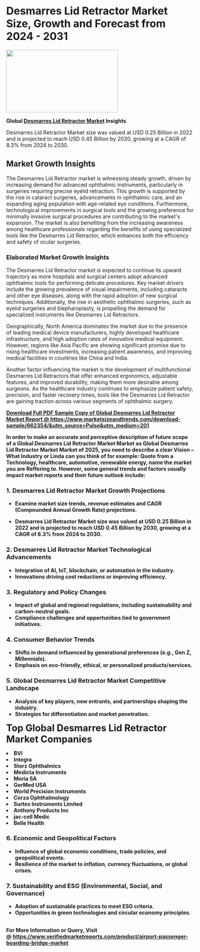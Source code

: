 <H1>Desmarres Lid Retractor Market Size, Growth and Forecast from 2024 - 2031</H1><img class="aligncenter size-medium wp-image-584254" src="https://thirdeyenews.in/wp-content/uploads/2024/09/Global-Market-Research-300x168.jpeg" alt="" width="300" height="168" /><p><strong>Global&nbsp;<a href="https://www.marketsizeandtrends.com/download-sample/662354/&amp;utm_source=Pulse&amp;utm_medium=201">Desmarres Lid Retractor Market</a> Insights</strong></p><p>Desmarres Lid Retractor Market size was valued at USD 0.25 Billion in 2022 and is projected to reach USD 0.45 Billion by 2030, growing at a CAGR of 8.3% from 2024 to 2030.</p><p><h2>Market Growth Insights</h2> <p>The Desmarres Lid Retractor market is witnessing steady growth, driven by increasing demand for advanced ophthalmic instruments, particularly in surgeries requiring precise eyelid retraction. This growth is supported by the rise in cataract surgeries, advancements in ophthalmic care, and an expanding aging population with age-related eye conditions. Furthermore, technological improvements in surgical tools and the growing preference for minimally invasive surgical procedures are contributing to the market's expansion. The market is also benefiting from the increasing awareness among healthcare professionals regarding the benefits of using specialized tools like the Desmarres Lid Retractor, which enhances both the efficiency and safety of ocular surgeries.</p> <p><strong><a href="#"></a></strong></p> <h3>Elaborated Market Growth Insights</h3> <p>The Desmarres Lid Retractor market is expected to continue its upward trajectory as more hospitals and surgical centers adopt advanced ophthalmic tools for performing delicate procedures. Key market drivers include the growing prevalence of visual impairments, including cataracts and other eye diseases, along with the rapid adoption of new surgical techniques. Additionally, the rise in aesthetic ophthalmic surgeries, such as eyelid surgeries and blepharoplasty, is propelling the demand for specialized instruments like Desmarres Lid Retractors.</p> <p>Geographically, North America dominates the market due to the presence of leading medical device manufacturers, highly developed healthcare infrastructure, and high adoption rates of innovative medical equipment. However, regions like Asia Pacific are showing significant promise due to rising healthcare investments, increasing patient awareness, and improving medical facilities in countries like China and India.</p> <p>Another factor influencing the market is the development of multifunctional Desmarres Lid Retractors that offer enhanced ergonomics, adjustable features, and improved durability, making them more desirable among surgeons. As the healthcare industry continues to emphasize patient safety, precision, and faster recovery times, tools like the Desmarres Lid Retractor are gaining traction across various segments of ophthalmic surgery.</p> <p><strong><a href="#"></p><p><span class=""><strong>Download Full PDF Sample Copy of Global Desmarres Lid Retractor Market Report</strong> @ <a href="https://www.marketsizeandtrends.com/download-sample/662354/&amp;utm_source=Pulse&amp;utm_medium=201" target="_blank">https://www.marketsizeandtrends.com/download-sample/662354/&amp;utm_source=Pulse&amp;utm_medium=201</a></span></p><p>In order to make an accurate and perceptive description of future scope of a Global&nbsp;Desmarres Lid Retractor Market Market as Global&nbsp;Desmarres Lid Retractor Market Market of 2025, you need to describe a clear Vision &ndash; What Industry or Linda can you think of for example: Quote from a Technology, healthcare, automotive, renewable energy, name the market you are Reffering to. However, some general trends and factors usually impact market reports and their future outlook include:</p><h3>1.&nbsp;<strong>Desmarres Lid Retractor Market Growth Projections</strong></h3><ul><li>Examine market size trends, revenue estimates and CAGR (Compounded Annual Growth Rate) projections.</li><li><p>Desmarres Lid Retractor Market size was valued at USD 0.25 Billion in 2022 and is projected to reach USD 0.45 Billion by 2030, growing at a CAGR of 8.3% from 2024 to 2030.</p></li></ul><h3>2.&nbsp;<strong>Desmarres Lid Retractor Market Technological Advancements</strong></h3><ul><li>Integration of AI, IoT, blockchain, or automation in the industry.</li><li>Innovations driving cost reductions or improving efficiency.</li></ul><h3>3.&nbsp;<strong>Regulatory and Policy Changes</strong></h3><ul><li>Impact of global and regional regulations, including sustainability and carbon-neutral goals.</li><li>Compliance challenges and opportunities tied to government initiatives.</li></ul><h3>4.&nbsp;<strong>Consumer Behavior Trends</strong></h3><ul><li>Shifts in demand influenced by generational preferences (e.g., Gen Z, Millennials).</li><li>Emphasis on eco-friendly, ethical, or personalized products/services.</li></ul><h3>5.&nbsp;<strong>Global Desmarres Lid Retractor Market Competitive Landscape</strong></h3><ul><li>Analysis of key players, new entrants, and partnerships shaping the industry.</li><li>Strategies for differentiation and market penetration.</li></ul><p data-pm-slice="1 1 []"><span style="color: inherit; font-family: inherit; font-size: 25px;">Top Global Desmarres Lid Retractor Market Companies</span></p><div class="" data-test-id=""><p><li>BVI</li><li> Integra</li><li> Storz Ophthalmics</li><li> Medicta Instruments</li><li> Moria SA</li><li> GerMed USA</li><li> World Precision Instruments</li><li> Corza Ophthalmology</li><li> Surtex Instruments Limited</li><li> Anthony Products Inc</li><li> jac-cell Medic</li><li> Belle Health</li></p></div><h3>6.&nbsp;<strong>Economic and Geopolitical Factors</strong></h3><ul><li>Influence of global economic conditions, trade policies, and geopolitical events.</li><li>Resilience of the market to inflation, currency fluctuations, or global crises.</li></ul><h3>7.&nbsp;<strong>Sustainability and ESG (Environmental, Social, and Governance)</strong></h3><ul><li>Adoption of sustainable practices to meet ESG criteria.</li><li>Opportunities in green technologies and circular economy principles.</li></ul><h2><strong style="font-size: 14px;">For More Information or Query, Visit @&nbsp;</strong><a style="background-color: #ffffff; font-size: 14px;" href="https://www.marketsizeandtrends.com/report/desmarres-lid-retractor-market/" target="_blank">https://www.verifiedmarketreports.com/product/airport-passenger-boarding-bridge-market</a></h2>

